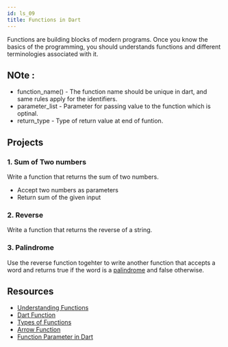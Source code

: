 ```yaml
---
id: ls_09
title: Functions in Dart
---
```


Functions are building blocks of modern programs. Once you know the basics of the programming, you
should understands functions and different terminologies associated with it.

## NOte :

- function_name() - The function name should be unique in dart, and same rules apply for the
  identifiers.
- parameter_list - Parameter for passing value to the function which is optinal.
- return_type - Type of return value at end of funtion.

## Projects

### 1. Sum of Two numbers

Write a function that returns the sum of two numbers.

- Accept two numbers as parameters
- Return sum of the given input
  
### 2. Reverse

Write a function that returns the reverse of a string.

### 3. Palindrome

Use the reverse function togehter to write another function that accepts a word and returns true if the word is
a [palindrome](https://en.wikipedia.org/wiki/Palindrome) and false otherwise.

## Resources

- [Understanding Functions](https://dart-tutorial.com/functions/functions-in-dart)
- [Dart Function](https://www.javatpoint.com/dart-function)
- [Types of Functions](https://dart-tutorial.com/functions/types-of-functions-in-dart/)
- [Arrow Function](https://dart-tutorial.com/functions/arrow-function-in-dart/)
- [Function Parameter in Dart](https://dart-tutorial.com/functions/function-parameter-in-dart/)
